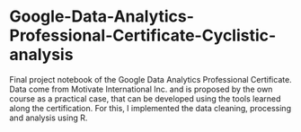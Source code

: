 # Google-Data-Analytics-Professional-Certificate-Cyclistic-analysis
Final project notebook of the Google Data Analytics Professional Certificate.  Data come from Motivate International Inc. and is proposed by the own course as a practical case, that can be developed using the tools learned along the certification. For this, I implemented the data cleaning, processing and analysis using R. 
